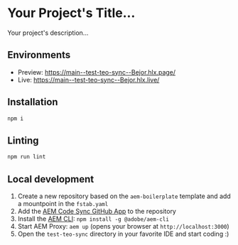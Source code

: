 # Your Project's Title...
Your project's description...

## Environments
- Preview: https://main--test-teo-sync--Bejor.hlx.page/
- Live: https://main--test-teo-sync--Bejor.hlx.live/

## Installation

```sh
npm i
```

## Linting

```sh
npm run lint
```

## Local development

1. Create a new repository based on the `aem-boilerplate` template and add a mountpoint in the `fstab.yaml`
1. Add the [AEM Code Sync GitHub App](https://github.com/apps/aem-code-sync) to the repository
1. Install the [AEM CLI](https://github.com/adobe/helix-cli): `npm install -g @adobe/aem-cli`
1. Start AEM Proxy: `aem up` (opens your browser at `http://localhost:3000`)
1. Open the `test-teo-sync` directory in your favorite IDE and start coding :)
